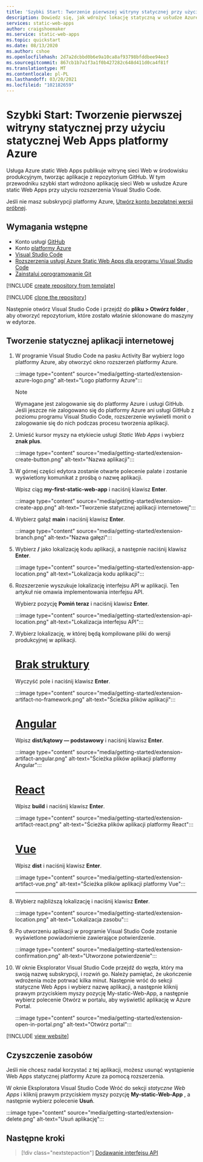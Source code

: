 ```yaml
---
title: 'Szybki Start: Tworzenie pierwszej witryny statycznej przy użyciu statycznej Web Apps platformy Azure'
description: Dowiedz się, jak wdrożyć lokację statyczną w usłudze Azure static Web Apps.
services: static-web-apps
author: craigshoemaker
ms.service: static-web-apps
ms.topic: quickstart
ms.date: 08/13/2020
ms.author: cshoe
ms.openlocfilehash: 2d7a2dcbbd0b6e9a10ca8af93798bfddbee94ee3
ms.sourcegitcommit: 867cb1b7a1f3a1f0b427282c648d411d0ca4f81f
ms.translationtype: MT
ms.contentlocale: pl-PL
ms.lasthandoff: 03/20/2021
ms.locfileid: "102182659"
---
```

# <a name="quickstart-building-your-first-static-site-with-azure-static-web-apps"></a>Szybki Start: Tworzenie pierwszej witryny statycznej przy użyciu statycznej Web Apps platformy Azure

Usługa Azure static Web Apps publikuje witrynę sieci Web w środowisku produkcyjnym, tworząc aplikacje z repozytorium GitHub. W tym przewodniku szybki start wdrożono aplikację sieci Web w usłudze Azure static Web Apps przy użyciu rozszerzenia Visual Studio Code.

Jeśli nie masz subskrypcji platformy Azure, [Utwórz konto bezpłatnej wersji próbnej](https://azure.microsoft.com/free).

## <a name="prerequisites"></a>Wymagania wstępne

- Konto usługi [GitHub](https://github.com)
- Konto [platformy Azure](https://portal.azure.com)
- [Visual Studio Code](https://code.visualstudio.com)
- [Rozszerzenia usługi Azure Static Web Apps dla programu Visual Studio Code](https://marketplace.visualstudio.com/items?itemName=ms-azuretools.vscode-azurestaticwebapps)
- [Zainstaluj oprogramowanie Git](https://www.git-scm.com/downloads)

[!INCLUDE [create repository from template](../../includes/static-web-apps-get-started-create-repo.md)]

[!INCLUDE [clone the repository](../../includes/static-web-apps-get-started-clone-repo.md)]

Następnie otwórz Visual Studio Code i przejdź do **pliku > Otwórz folder** , aby otworzyć repozytorium, które zostało właśnie sklonowane do maszyny w edytorze.

## <a name="create-a-static-web-app"></a>Tworzenie statycznej aplikacji internetowej

1. W programie Visual Studio Code na pasku Activity Bar wybierz logo platformy Azure, aby otworzyć okno rozszerzeń platformy Azure.

    :::image type="content" source="media/getting-started/extension-azure-logo.png" alt-text="Logo platformy Azure":::

    > [!NOTE]
    > Wymagane jest zalogowanie się do platformy Azure i usługi GitHub. Jeśli jeszcze nie zalogowano się do platformy Azure ani usługi GitHub z poziomu programu Visual Studio Code, rozszerzenie wyświetli monit o zalogowanie się do nich podczas procesu tworzenia aplikacji.

1. Umieść kursor myszy na etykiecie usługi _Static Web Apps_ i wybierz **znak plus**.

    :::image type="content" source="media/getting-started/extension-create-button.png" alt-text="Nazwa aplikacji":::

1. W górnej części edytora zostanie otwarte polecenie palate i zostanie wyświetlony komunikat z prośbą o nazwę aplikacji.

    Wpisz ciąg **my-first-static-web-app** i naciśnij klawisz **Enter**.

    :::image type="content" source="media/getting-started/extension-create-app.png" alt-text="Tworzenie statycznej aplikacji internetowej":::

1. Wybierz gałąź **main** i naciśnij klawisz **Enter**.

    :::image type="content" source="media/getting-started/extension-branch.png" alt-text="Nazwa gałęzi":::

1. Wybierz **/** jako lokalizację kodu aplikacji, a następnie naciśnij klawisz **Enter**.

    :::image type="content" source="media/getting-started/extension-app-location.png" alt-text="Lokalizacja kodu aplikacji":::

1. Rozszerzenie wyszukuje lokalizację interfejsu API w aplikacji. Ten artykuł nie omawia implementowania interfejsu API.

    Wybierz pozycję **Pomiń teraz** i naciśnij klawisz **Enter**.

    :::image type="content" source="media/getting-started/extension-api-location.png" alt-text="Lokalizacja interfejsu API":::

1. Wybierz lokalizację, w której będą kompilowane pliki do wersji produkcyjnej w aplikacji.

    # <a name="no-framework"></a>[Brak struktury](#tab/vanilla-javascript)

    Wyczyść pole i naciśnij klawisz **Enter**.

    :::image type="content" source="media/getting-started/extension-artifact-no-framework.png" alt-text="Ścieżka plików aplikacji":::

    # <a name="angular"></a>[Angular](#tab/angular)

    Wpisz **dist/kątowy — podstawowy** i naciśnij klawisz **Enter**.

    :::image type="content" source="media/getting-started/extension-artifact-angular.png" alt-text="Ścieżka plików aplikacji platformy Angular":::

    # <a name="react"></a>[React](#tab/react)

    Wpisz **build** i naciśnij klawisz **Enter**.

    :::image type="content" source="media/getting-started/extension-artifact-react.png" alt-text="Ścieżka plików aplikacji platformy React":::

    # <a name="vue"></a>[Vue](#tab/vue)

    Wpisz **dist** i naciśnij klawisz **Enter**.

    :::image type="content" source="media/getting-started/extension-artifact-vue.png" alt-text="Ścieżka plików aplikacji platformy Vue":::

    ---

1. Wybierz najbliższą lokalizację i naciśnij klawisz **Enter**.

    :::image type="content" source="media/getting-started/extension-location.png" alt-text="Lokalizacja zasobu":::

1. Po utworzeniu aplikacji w programie Visual Studio Code zostanie wyświetlone powiadomienie zawierające potwierdzenie.

    :::image type="content" source="media/getting-started/extension-confirmation.png" alt-text="Utworzone potwierdzenie":::

1. W oknie Eksplorator Visual Studio Code przejdź do węzła, który ma swoją nazwę subskrypcji, i rozwiń go. Należy pamiętać, że ukończenie wdrożenia może potrwać kilka minut. Następnie wróć do sekcji statyczne Web Apps i wybierz nazwę aplikacji, a następnie kliknij prawym przyciskiem myszy pozycję My-static-Web-App, a następnie wybierz polecenie Otwórz w portalu, aby wyświetlić aplikację w Azure Portal.

    :::image type="content" source="media/getting-started/extension-open-in-portal.png" alt-text="Otwórz portal":::

[!INCLUDE [view website](../../includes/static-web-apps-get-started-view-website.md)]

## <a name="clean-up-resources"></a>Czyszczenie zasobów

Jeśli nie chcesz nadal korzystać z tej aplikacji, możesz usunąć wystąpienie Web Apps statycznej platformy Azure za pomocą rozszerzenia.

W oknie Eksploratora Visual Studio Code Wróć do sekcji _statyczne Web Apps_ i kliknij prawym przyciskiem myszy pozycję **My-static-Web-App** , a następnie wybierz polecenie **Usuń**.

:::image type="content" source="media/getting-started/extension-delete.png" alt-text="Usuń aplikację":::

## <a name="next-steps"></a>Następne kroki

> [!div class="nextstepaction"]
> [Dodawanie interfejsu API](add-api.md)
